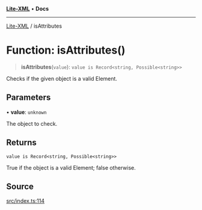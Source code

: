[**Lite-XML**](../README.md) • **Docs**

***

[Lite-XML](../globals.md) / isAttributes

# Function: isAttributes()

> **isAttributes**(`value`): `value is Record<string, Possible<string>>`

Checks if the given object is a valid Element.

## Parameters

• **value**: `unknown`

The object to check.

## Returns

`value is Record<string, Possible<string>>`

True if the object is a valid Element; false otherwise.

## Source

[src/index.ts:114](https://github.com/softcraft-development/lite-xml/blob/8f8886c100c793279a5681ca4e5b0947f8c0715c/src/index.ts#L114)
